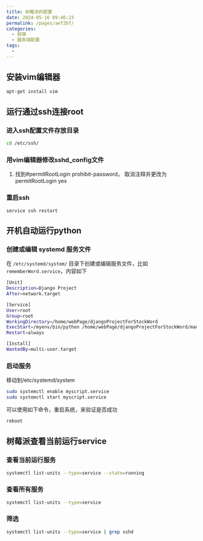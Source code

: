```yaml
---
title: 树莓派的配置
date: 2024-05-16 09:46:23
permalink: /pages/aef2bf/
categories:
  - 前端
  - 服务端配置
tags:
  - 
---
```

## 安装vim编辑器

```sh
apt-get install vim
```



## 运行通过ssh连接root

### 进入ssh配置文件存放目录

```sh
cd /etc/ssh/
```

### 用vim编辑器修改sshd_config文件

1. 找到#permitRootLogin prohibit-password， 取消注释并更改为permitRootLogin yes

### 重启ssh

```ssh
service ssh restart
```

## 开机自动运行python

### **创建或编辑 systemd 服务文件**

在 `/etc/systemd/system/` 目录下创建或编辑服务文件，比如 `rememberWord.service`，内容如下

```sh
[Unit]
Description=Django Project
After=network.target

[Service]
User=root
Group=root
WorkingDirectory=/home/webPage/djangoProjectForStockWord
ExecStart=/myenv/bin/python /home/webPage/djangoProjectForStockWord/manage.py runserver 0.0.0.0:8000
Restart=always

[Install]
WantedBy=multi-user.target

```

### 启动服务

移动到/etc/systemd/system

```sh
sudo systemctl enable myscript.service
sudo systemctl start myscript.service
```

可以使用如下命令，重启系统，来验证是否成功

```sh
reboot
```

## 树莓派查看当前运行service

### 查看当前运行服务

```sh
systemctl list-units --type=service --state=running
```

### 查看所有服务

```sh
systemctl list-units --type=service
```

### 筛选

```sh
systemctl list-units --type=service | grep sshd
```













